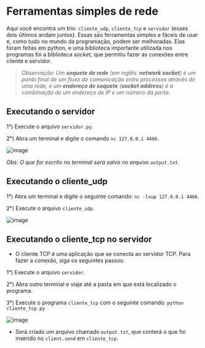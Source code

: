 # Ferramentas simples de rede
Aqui você encontra um trio: `cliente_udp`, `cliente_tcp` e `servidor` (esses dois últimos andam juntos). Essas são ferramentas simples e fáceis de usar e, como tudo no mundo da programação, podem ser melhoradas.
Elas foram feitas em python, e uma biblioteca importante utilizada nos programas foi a biblioteca _socket_, que permitiu fazer as conexões entre cliente e servidor.

> _Observação: Um **soquete de rede** (em inglês: **network socket**) é um ponto final de um fluxo de comunicação entre processos através de uma rede, e um **endereço de soquete** (**socket address**) é a combinação de um endereço de IP e um número da porta._

## Executando o servidor

1°) Execute o arquivo `servidor.py`.

2°) Abra um terminal e digite o comando `nc 127.0.0.1 4466`.

![image](https://github.com/LeRodrigues2005/clientes-e-servidor/assets/97632543/d315f88f-6ac4-4f08-8ea2-bef7594f1ec4)

_Obs: O que for escrito no terminal será salvo no arquivo `output.txt`._

## Executando o cliente_udp

1°) Abra um terminal e digite o seguinte comando: `nc -lvup 127.0.0.1 4466`.

2°) Execute o arquivo `cliente_udp`.

![image](https://github.com/LeRodrigues2005/clientes-e-servidor/assets/97632543/a89fa36e-04b5-4db9-850d-e34eca2bd077)

## Executando o cliente_tcp no servidor

- O cliente TCP é uma aplicação que se conecta ao servidor TCP. Para fazer a conexão, siga os seguintes passos:

1°) Execute o arquivo `servidor`.

2°) Abra outro terminal e viaje até a pasta em que está localizado o programa.

3°) Execute o programa `cliente_tcp` com o seguinte comando: `python cliente_tcp.py` 

![image](https://github.com/LeRodrigues2005/clientes-e-servidor/assets/97632543/248c64ef-89d5-4980-83ee-1ffe5db0c4da)

- Será criado um arquivo chamado `output.txt`, que conterá o que foi inserido no `client.send` em `cliente_tcp`. 
